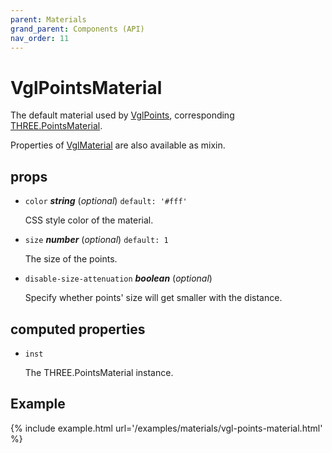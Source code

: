 ```yaml
---
parent: Materials
grand_parent: Components (API)
nav_order: 11
---
```

# VglPointsMaterial

The default material used by [VglPoints](vgl-points),
corresponding [THREE.PointsMaterial](https://threejs.org/docs/index.html#api/materials/PointsMaterial).

Properties of [VglMaterial](vgl-material) are also available as mixin. 

## props 

- `color` ***string*** (*optional*) `default: '#fff'` 

  CSS style color of the material. 

- `size` ***number*** (*optional*) `default: 1` 

  The size of the points. 

- `disable-size-attenuation` ***boolean*** (*optional*) 

  Specify whether points' size will get smaller with the distance. 

## computed properties 

- `inst` 

  The THREE.PointsMaterial instance. 


## Example

{% include example.html url='/examples/materials/vgl-points-material.html' %}

